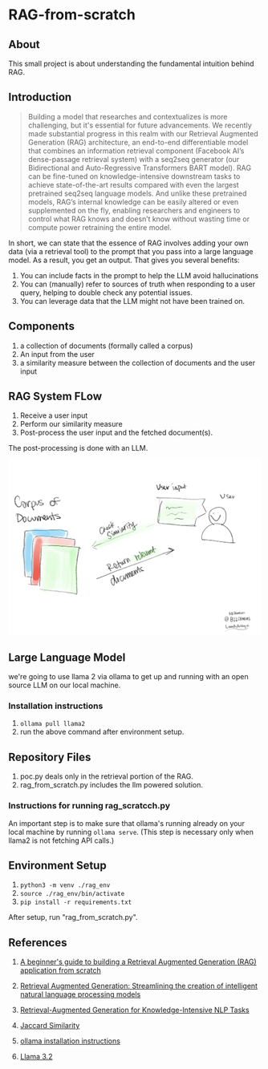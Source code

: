 # RAG-from-scratch

## About
This small project is about understanding the fundamental intuition behind RAG.

## Introduction

> Building a model that researches and contextualizes is more challenging, but it's essential for future advancements. We recently made substantial progress in this realm with our Retrieval Augmented Generation (RAG) architecture, an end-to-end differentiable model that combines an information retrieval component (Facebook AI’s dense-passage retrieval system) with a seq2seq generator (our Bidirectional and Auto-Regressive Transformers BART model). RAG can be fine-tuned on knowledge-intensive downstream tasks to achieve state-of-the-art results compared with even the largest pretrained seq2seq language models. And unlike these pretrained models, RAG’s internal knowledge can be easily altered or even supplemented on the fly, enabling researchers and engineers to control what RAG knows and doesn’t know without wasting time or compute power retraining the entire model.

In short, we can state that the essence of RAG involves adding your own data (via a retrieval tool) to the prompt that you pass into a large language model. As a result, you get an output. That gives you several benefits:

1. You can include facts in the prompt to help the LLM avoid hallucinations
2. You can (manually) refer to sources of truth when responding to a user query, helping to double check any potential issues.
3. You can leverage data that the LLM might not have been trained on.

## Components

1. a collection of documents (formally called a corpus)
2. An input from the user
3. a similarity measure between the collection of documents and the user input

## RAG System FLow

1. Receive a user input
2. Perform our similarity measure
3. Post-process the user input and the fetched document(s).

The post-processing is done with an LLM.

![flow](images/the-simplest-retrieval-augmented-generation-system.webp)

## Large Language Model

we're going to use llama 2 via ollama to get up and running with an open source LLM on our local machine.

### Installation instructions
1. `ollama pull llama2`
2. run the above command after environment setup.

## Repository Files

1. poc.py deals only in the retrieval portion of the RAG.
2. rag_from_scratch.py includes the llm powered solution.

### Instructions for running rag_scratcch.py

An important step is to make sure that ollama's running already on your local machine by running `ollama serve`. (This step is necessary only when llama2 is not fetching API calls.)

## Environment Setup

1. `python3 -m venv ./rag_env`
2. `source ./rag_env/bin/activate`
3. `pip install -r requirements.txt`

After setup, run "rag_from_scratch.py". 

## References

1. [A beginner's guide to building a Retrieval Augmented Generation (RAG) application from scratch](https://learnbybuilding.ai/tutorials/rag-from-scratch)

2. [Retrieval Augmented Generation: Streamlining the creation of intelligent natural language processing models](https://ai.meta.com/blog/retrieval-augmented-generation-streamlining-the-creation-of-intelligent-natural-language-processing-models/)

3. [Retrieval-Augmented Generation for Knowledge-Intensive NLP Tasks](https://arxiv.org/abs/2005.11401)

4. [Jaccard Similarity](https://en.wikipedia.org/wiki/Jaccard_index)

5. [ollama installation instructions](https://ollama.com/)

6. [Llama 3.2](https://www.llama.com/)
